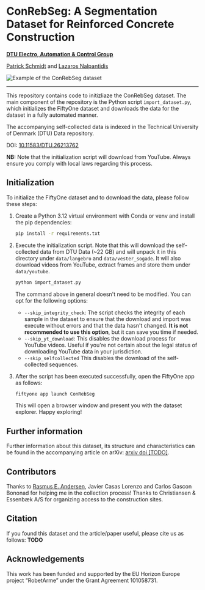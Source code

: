 # ConRebSeg: A Segmentation Dataset for Reinforced Concrete Construction
[**DTU Electro, Automation & Control Group**](https://electro.dtu.dk/research/research-areas/electro-technology/automation-og-control)

[Patrick Schmidt](https://orbit.dtu.dk/en/persons/patrick-schmidt) and [Lazaros Nalpantidis](https://lanalpa.github.io/)

![Example of the ConRebSeg dataset](example.gif)

----
This repository contains code to initizliaze the ConRebSeg dataset. The main 
component of the repository is the Python script `import_dataset.py`, which 
initializes the FiftyOne dataset and downloads the data for the dataset in a fully
automated manner.

The accompanying self-collected data is indexed in the Technical University of Denmark (DTU) Data repository.

DOI: [10.11583/DTU.26213762](https://doi.org/10.11583/DTU.26213762)

**NB:** Note that the initialization script will download from YouTube. Always ensure you comply with local laws regarding this process.

## Initialization
To initialize the FiftyOne dataset and to download the data, please follow these steps:
1) Create a Python 3.12 virtual environment with Conda or venv and install the pip dependencies:
   ```bash
   pip install -r requirements.txt
   ```
2) Execute the initialization script. Note that this will download the self-collected data from DTU Data (~22 GB) and will unpack it in this directory under `data/langebro` and `data/vester_sogade`. It will also download videos from YouTube, extract frames and store them under `data/youtube`.
   ```bash
   python import_dataset.py
   ```
   The command above in general doesn't need to be modified. You can opt for the following options:
   - `--skip_integrity_check`: The script checks the integrity of each sample in the dataset to ensure that the download and import was execute without errors and that the data hasn't changed. **It is not recommended to use this option**, but it can save you time if needed.
   - `--skip_yt_download`: This disables the download process for YouTube videos. Useful if you're not certain about the legal status of downloading YouTube data in your jurisdiction.
   - `--skip_selfcollected` This disables the download of the self-collected sequences.

3) After the script has been executed successfully, open the FiftyOne app as follows:
   ```bash
   fiftyone app launch ConRebSeg
   ```
   This will open a browser window and present you with the dataset explorer. Happy exploring!

## Further information
Further information about this dataset, its structure and characteristics can be found in the accompanying article on arXiv: [arxiv doi [TODO]](https://arxiv.org).

## Contributors
Thanks to [Rasmus E. Andersen](https://scholar.google.com/citations?user=CxGlLlAAAAAJ&hl=en), Javier Casas Lorenzo and Carlos Gascon Bononad for helping me in the collection process! Thanks to Christiansen \& Essenbæk A/S for organizing access to the construction sites.

## Citation
If you found this dataset and the article/paper useful, please cite us as follows:
**TODO**

## Acknowledgements
This work has been funded and supported by the EU Horizon Europe project
“RobetArme” under the Grant Agreement 101058731.
